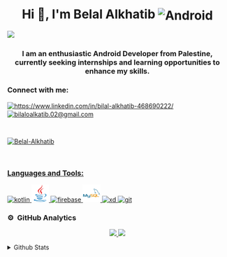<h1 align="center">Hi 👋, I'm Belal Alkhatib <img align="center" alt="Android" width="55" src="https://media.giphy.com/media/Y4bzv6DYbYzy8jDnoW/giphy.gif" /> </h1>
<img src="https://1.bp.blogspot.com/-7A4WynwLsMw/XbBpCXG8fHI/AAAAAAAAMt4/uOa1bpLskYgrwGbllhSu2SDj_Mig8SXJQCLcBGAsYHQ/s1600/2000_600px.gif" w>
<h3 align="center">I am an enthusiastic Android Developer from Palestine, currently seeking internships and learning opportunities to enhance my skills.</h3>
<h3 align="left">Connect with me:</h3>
<p align="left">
<a href="https://linkedin.com/in/https://www.linkedin.com/in/bilal-alkhatib-468690222/" target="blank"><img align="center" src="https://raw.githubusercontent.com/rahuldkjain/github-profile-readme-generator/master/src/images/icons/Social/linked-in-alt.svg" alt="https://www.linkedin.com/in/bilal-alkhatib-468690222/" height="30" width="40" /></a><a href="mailto:bilaloalkatib.02@gmail.com" target="_blank"><img align="center" src="https://img.icons8.com/color/48/000000/gmail.png" alt="bilaloalkatib.02@gmail.com" height="30" width="40"/>
</p>
  <br>

<p align="left"> <img src="https://komarev.com/ghpvc/?username=Belal-Alkhatib&label=Profile%20views&color=0e75b6&style=flat" alt="Belal-Alkhatib" /> </p>


<br>

<h3 align="left">Languages and Tools:</h3>
<p align="left"> 
  <a href="https://kotlinlang.org" target="_blank" rel="noreferrer"> 
    <img src="https://www.vectorlogo.zone/logos/kotlinlang/kotlinlang-icon.svg" alt="kotlin" width="40" height="40"/> 
  </a>
  <a href="https://www.java.com" target="_blank" rel="noreferrer"> 
    <img src="https://raw.githubusercontent.com/devicons/devicon/master/icons/java/java-original.svg" alt="java" width="40" height="40"/> 
  </a>
  <a href="https://firebase.google.com/" target="_blank" rel="noreferrer"> 
    <img src="https://www.vectorlogo.zone/logos/firebase/firebase-icon.svg" alt="firebase" width="40" height="40"/> 
  </a> 
  <a href="https://www.mysql.com/" target="_blank" rel="noreferrer"> 
    <img src="https://raw.githubusercontent.com/devicons/devicon/master/icons/mysql/mysql-original-wordmark.svg" alt="mysql" width="40" height="40"/>
  </a> 
  <a href="https://www.adobe.com/products/xd.html" target="_blank" rel="noreferrer"> 
    <img src="https://cdn.worldvectorlogo.com/logos/adobe-xd.svg" alt="xd" width="40" height="40"/> 
  </a> 
  <a href="https://git-scm.com/" target="_blank" rel="noreferrer"> 
    <img src="https://www.vectorlogo.zone/logos/git-scm/git-scm-icon.svg" alt="git" width="40" height="40"/> 
  </a> 
</p>

<h3> ⚙️ &nbsp;GitHub Analytics</h3>
<p align="center">
<a href="https://github.com/Belal-Alkhatib">
  <img height="180em" src="https://github-readme-stats.vercel.app/api?username=Belal-Alkhatib&show_icons=true&theme=dark&count_private=true"/>
  <img height="180em" src="https://github-readme-stats.vercel.app/api/top-langs/?username=Belal-Alkhatib&layout=compact&langs_count=10&count_private=true&theme=dark"/>
</a>
</p>

<details>
  <summary>Github Stats</summary>
  <br>
<div align="center">
<img align="center" alt="Belal's GitHub Stats" src="https://github-profile-summary-cards.vercel.app/api/cards/profile-details?username=Belal-Alkhatib&theme=vue"/>
<br>
<br>
</div>
</details>
